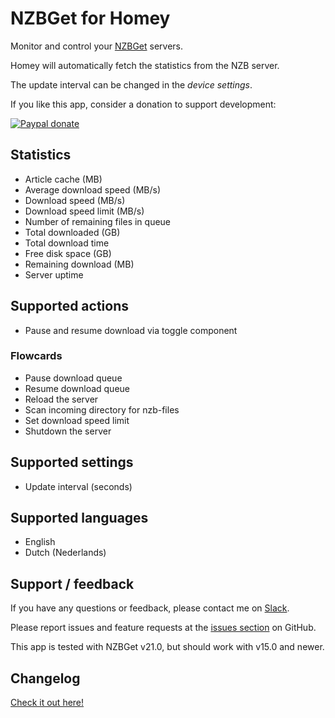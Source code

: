 # NZBGet for Homey

Monitor and control your [NZBGet](https://nzbget.net/) servers.

Homey will automatically fetch the statistics from the NZB server.

The update interval can be changed in the *device settings*.


If you like this app, consider a donation to support development:

[![Paypal donate][pp-donate-image]][pp-donate-link]


## Statistics
- Article cache (MB)
- Average download speed (MB/s)
- Download speed (MB/s)
- Download speed limit (MB/s)
- Number of remaining files in queue
- Total downloaded (GB)
- Total download time
- Free disk space (GB)
- Remaining download (MB)
- Server uptime


## Supported actions
- Pause and resume download via toggle component

### Flowcards

- Pause download queue
- Resume download queue
- Reload the server
- Scan incoming directory for nzb-files
- Set download speed limit
- Shutdown the server


## Supported settings
- Update interval (seconds)


## Supported languages
- English
- Dutch (Nederlands)


## Support / feedback
If you have any questions or feedback, please contact me on [Slack](https://athomcommunity.slack.com/team/evdpol).

Please report issues and feature requests at the [issues section](https://github.com/edwinvdpol/net.nzbget/issues) on GitHub.

This app is tested with NZBGet v21.0, but should work with v15.0 and newer.


## Changelog
[Check it out here!](https://github.com/edwinvdpol/net.nzbget/blob/master/CHANGELOG.md)

[pp-donate-link]: https://www.paypal.me/edwinvdpol
[pp-donate-image]: https://www.paypalobjects.com/en_US/i/btn/btn_donate_SM.gif